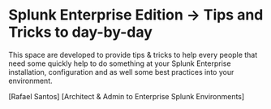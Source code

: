 # Splunk Enterprise Edition -> Tips and Tricks to day-by-day

This space are developed to provide tips & tricks to help every people that need some quickly help to do something at your Splunk Enterprise installation, configuration and as well some best practices into your environment.

[Rafael Santos]
[Architect & Admin to Enterprise Splunk Environments]
